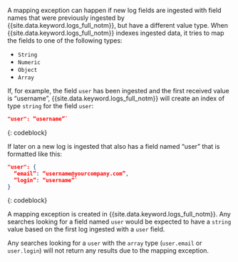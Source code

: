 A mapping exception can happen if new log fields are ingested with field names that were previously ingested by {{site.data.keyword.logs_full_notm}}, but have a different value type.  When {{site.data.keyword.logs_full_notm}} indexes ingested data, it tries to map the fields to one of the following types:

* `String`
* `Numeric`
* `Object`
* `Array`

If, for example, the field `user` has been ingested and the first received value is “username”, {{site.data.keyword.logs_full_notm}} will create an index of type `string` for the field `user`:

```json
"user": “username”`
```
{: codeblock}

If later on a new log is ingested that also has a field named “user” that is formatted like this:

```json
"user": {
  “email”: “username@yourcompany.com”,
  ”login”: “username”`
}
```
{: codeblock}

A mapping exception is created in {{site.data.keyword.logs_full_notm}}. Any searches looking for a field named `user` would be expected to have a `string` value based on the first log ingested with a `user` field.

Any searches looking for a `user` with the `array` type (`user.email` or `user.login`) will not return any results due to the mapping exception.
